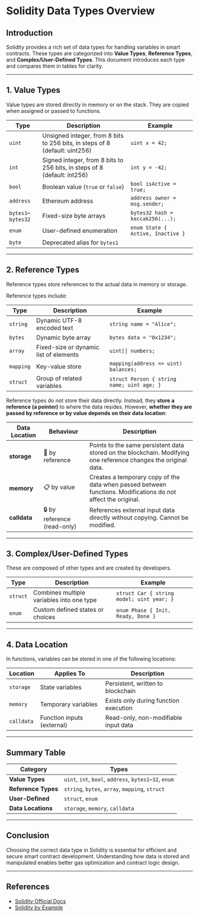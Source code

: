 # Solidity Data Types Overview

## Introduction

Solidity provides a rich set of data types for handling variables in smart contracts. These types are categorized into **Value Types**, **Reference Types**, and **Complex/User-Defined Types**. This document introduces each type and compares them in tables for clarity.

---

## 1. Value Types

Value types are stored directly in memory or on the stack. They are copied when assigned or passed to functions.

| Type         | Description                                 | Example                            |
|--------------|---------------------------------------------|------------------------------------|
| `uint`       | Unsigned integer, from 8 bits to 256 bits, in steps of 8 (default: uint256)         | `uint x = 42;`                     |
| `int`        | Signed integer, from 8 bits to 256 bits, in steps of 8 (default: int256)            | `int y = -42;`                     |
| `bool`       | Boolean value (`true` or `false`)           | `bool isActive = true;`           |
| `address`    | Ethereum address                            | `address owner = msg.sender;`     |
| `bytes1`–`bytes32` | Fixed-size byte arrays               | `bytes32 hash = keccak256(...);`  |
| `enum`       | User-defined enumeration                    | `enum State { Active, Inactive }` |
| `byte`       | Deprecated alias for `bytes1`               |                                    |

---

## 2. Reference Types

Reference types store references to the actual data in memory or storage.

Reference types include:

| Type         | Description                                 | Example                            |
|--------------|---------------------------------------------|------------------------------------|
| `string`     | Dynamic UTF-8 encoded text                  | `string name = "Alice";`          |
| `bytes`      | Dynamic byte array                          | `bytes data = "0x1234";`          |
| `array`      | Fixed-size or dynamic list of elements      | `uint[] numbers;`                 |
| `mapping`    | Key-value store                             | `mapping(address => uint) balances;` |
| `struct`     | Group of related variables                  | `struct Person { string name; uint age; }` |

Reference types do not store their data directly. Instead, they **store a reference (a pointer)** to where the data resides. However, **whether they are passed by reference or by value depends on their data location**:

| Data Location | Behaviour | Description |
|----------------|------------|--------------|
| **storage** | 🔗 by reference | Points to the same persistent data stored on the blockchain. Modifying one reference changes the original data. |
| **memory** | 📋 by value | Creates a temporary copy of the data when passed between functions. Modifications do not affect the original. |
| **calldata** | 🔒 by reference (read-only) | References external input data directly without copying. Cannot be modified. |

---

## 3. Complex/User-Defined Types

These are composed of other types and are created by developers.

| Type     | Description                                     | Example                          |
|----------|-------------------------------------------------|----------------------------------|
| `struct` | Combines multiple variables into one type       | `struct Car { string model; uint year; }` |
| `enum`   | Custom defined states or choices                | `enum Phase { Init, Ready, Done }` |

---

## 4. Data Location

In functions, variables can be stored in one of the following locations:

| Location  | Applies To            | Description                                     |
|-----------|------------------------|-------------------------------------------------|
| `storage` | State variables        | Persistent, written to blockchain               |
| `memory`  | Temporary variables    | Exists only during function execution           |
| `calldata`| Function inputs (external)| Read-only, non-modifiable input data        |

---

## Summary Table

| Category             | Types                                           |
|----------------------|-------------------------------------------------|
| **Value Types**      | `uint`, `int`, `bool`, `address`, `bytes1`–`32`, `enum` |
| **Reference Types**  | `string`, `bytes`, `array`, `mapping`, `struct` |
| **User-Defined**     | `struct`, `enum`                                 |
| **Data Locations**   | `storage`, `memory`, `calldata`                 |

---

## Conclusion

Choosing the correct data type in Solidity is essential for efficient and secure smart contract development. Understanding how data is stored and manipulated enables better gas optimization and contract logic design.

---

## References

- [Solidity Official Docs](https://docs.soliditylang.org/)
- [Solidity by Example](https://solidity-by-example.org/)
